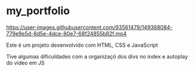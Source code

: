# my_portfolio

https://user-images.githubusercontent.com/93561479/149368084-779e9e5d-8d5e-4dce-80e7-68f24855b82f.mp4

Este é um projeto desenvolvido com HTML, CSS e JavaScript

Tive algumas dificuldades com a organizaçõ dos divs no index e autoplay do video em JS
